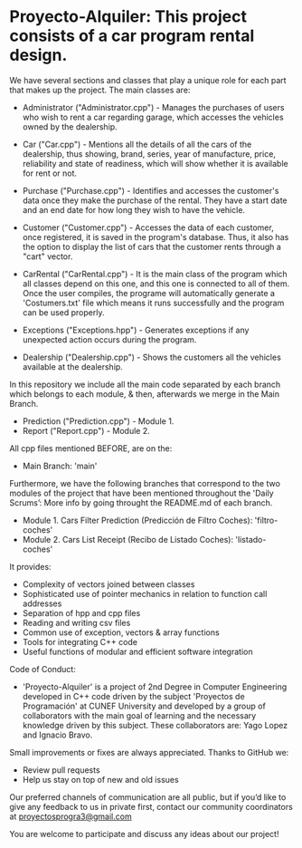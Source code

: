 # Proyecto-Alquiler: This project consists of a car program rental design.
We have several sections and classes that play a unique role for each part that makes up the project. 
The main classes are: 
- Administrator ("Administrator.cpp") - Manages the purchases of users who wish to rent a car regarding garage, which accesses the vehicles owned by the dealership. 

- Car ("Car.cpp") - Mentions all the details of all the cars of the dealership, thus showing, brand, series, year of manufacture, price, reliability and state of readiness, which will show whether it is available for rent or not.

- Purchase ("Purchase.cpp") - Identifies and accesses the customer's data once they make the purchase of the rental. They have a start date and an end date for how long they wish to have the vehicle.

- Customer ("Customer.cpp") - Accesses the data of each customer, once registered, it is saved in the program's database. Thus, it also has the option to display the list of cars that the customer rents through a "cart" vector. 

- CarRental ("CarRental.cpp") - It is the main class of the program which all classes depend on this one, and this one is connected to all of them. Once the user compiles, the programe will automatically generate a 'Costumers.txt' file which means it runs successfully and the program can be used properly. 

- Exceptions ("Exceptions.hpp") - Generates exceptions if any unexpected action occurs during the program.

- Dealership ("Dealership.cpp") - Shows the customers all the vehicles available at the dealership.

In this repository we include all the main code separated by each branch which belongs to each module, & then, afterwards we merge in the Main Branch.
- Prediction ("Prediction.cpp") - Module 1.
- Report ("Report.cpp") - Module 2.

All cpp files mentioned BEFORE, are on the: 
- Main Branch: 'main'

Furthermore, we have the following branches that correspond to the two modules of the project that have been mentioned throughout the 'Daily Scrums’: More info by going throught the README.md of each branch.
- Module 1. Cars Filter Prediction (Predicción de Filtro Coches): 'filtro-coches'
- Module 2. Cars List Receipt (Recibo de Listado Coches): 'listado-coches'

It provides:

- Complexity of vectors joined between classes
- Sophisticated use of pointer mechanics in relation to function call addresses
- Separation of hpp and cpp files
- Reading and writing csv files
- Common use of exception, vectors & array functions
- Tools for integrating C++ code
- Useful functions of modular and efficient software integration

Code of Conduct: 
- 'Proyecto-Alquiler' is a project of 2nd Degree in Computer Engineering developed in C++ code driven by the subject 'Proyectos de Programación' at CUNEF University and developed by a group of collaborators with the main goal of learning and the necessary knowledge driven by this subject. These collaborators are: Yago Lopez and Ignacio Bravo.

Small improvements or fixes are always appreciated. Thanks to GitHub we:
- Review pull requests
- Help us stay on top of new and old issues

Our preferred channels of communication are all public, but if you’d like to give any feedback to us in private first, contact our community coordinators at proyectosprogra3@gmail.com

You are welcome to participate and discuss any ideas about our project!
